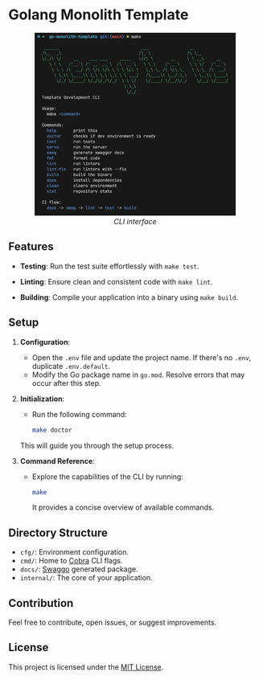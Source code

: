 # Golang Monolith Template

<p align="center">
    <img src="teaser.png" width="400"/>
    <br/>
    <i>CLI interface</i>
</p>

## Features

- **Testing**: Run the test suite effortlessly with `make test`.

- **Linting**: Ensure clean and consistent code with `make lint`.

- **Building**: Compile your application into a binary using `make build`.

## Setup

1. **Configuration**:
    - Open the `.env` file and update the project name. If there's no `.env`, duplicate `.env.default`.
    - Modify the Go package name in `go.mod`. Resolve errors that may occur after this step.

2. **Initialization**:
    - Run the following command:
        ```sh
        make doctor
        ```

    This will guide you through the setup process.

3. **Command Reference**:
    - Explore the capabilities of the CLI by running:
        ```sh
        make
        ```
        It provides a concise overview of available commands.

## Directory Structure

- `cfg/`: Environment configuration.
- `cmd/`: Home to [Cobra](http://github.com/spf13/cobra-cli) CLI flags.
- `docs/`: [Swaggo](http://github.com/swaggo/swag) generated package.
- `internal/`: The core of your application.

## Contribution

Feel free to contribute, open issues, or suggest improvements.

## License

This project is licensed under the [MIT License](LICENSE).
